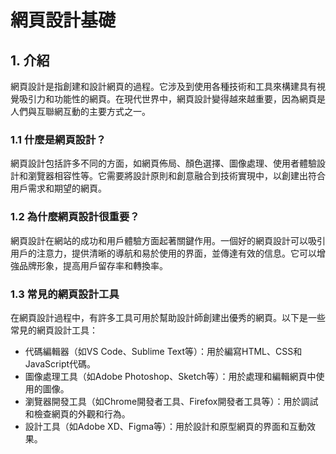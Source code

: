 # 網頁設計基礎

## 1. 介紹

網頁設計是指創建和設計網頁的過程。它涉及到使用各種技術和工具來構建具有視覺吸引力和功能性的網頁。在現代世界中，網頁設計變得越來越重要，因為網頁是人們與互聯網互動的主要方式之一。

### 1.1 什麼是網頁設計？

網頁設計包括許多不同的方面，如網頁佈局、顏色選擇、圖像處理、使用者體驗設計和瀏覽器相容性等。它需要將設計原則和創意融合到技術實現中，以創建出符合用戶需求和期望的網頁。

### 1.2 為什麼網頁設計很重要？

網頁設計在網站的成功和用戶體驗方面起著關鍵作用。一個好的網頁設計可以吸引用戶的注意力，提供清晰的導航和易於使用的界面，並傳達有效的信息。它可以增強品牌形象，提高用戶留存率和轉換率。

### 1.3 常見的網頁設計工具

在網頁設計過程中，有許多工具可用於幫助設計師創建出優秀的網頁。以下是一些常見的網頁設計工具：

- 代碼編輯器（如VS Code、Sublime Text等）：用於編寫HTML、CSS和JavaScript代碼。
- 圖像處理工具（如Adobe Photoshop、Sketch等）：用於處理和編輯網頁中使用的圖像。
- 瀏覽器開發工具（如Chrome開發者工具、Firefox開發者工具等）：用於調試和檢查網頁的外觀和行為。
- 設計工具（如Adobe XD、Figma等）：用於設計和原型網頁的界面和互動效果。
